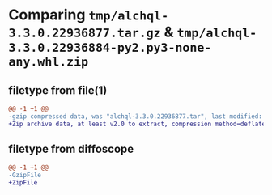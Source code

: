 # Comparing `tmp/alchql-3.3.0.22936877.tar.gz` & `tmp/alchql-3.3.0.22936884-py2.py3-none-any.whl.zip`

## filetype from file(1)

```diff
@@ -1 +1 @@
-gzip compressed data, was "alchql-3.3.0.22936877.tar", last modified: Wed May 10 08:58:18 2023, max compression
+Zip archive data, at least v2.0 to extract, compression method=deflate
```

## filetype from diffoscope

```diff
@@ -1 +1 @@
-GzipFile
+ZipFile
```

